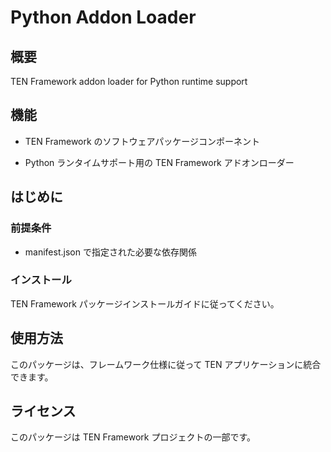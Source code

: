 # Python Addon Loader

## 概要

TEN Framework addon loader for Python runtime support

## 機能

- TEN Framework のソフトウェアパッケージコンポーネント

- Python ランタイムサポート用の TEN Framework アドオンローダー

## はじめに

### 前提条件

- manifest.json で指定された必要な依存関係

### インストール

TEN Framework パッケージインストールガイドに従ってください。

## 使用方法

このパッケージは、フレームワーク仕様に従って TEN アプリケーションに統合できます。

## ライセンス

このパッケージは TEN Framework プロジェクトの一部です。
